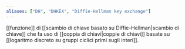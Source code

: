 ```yaml
---
aliases: ["DH", "DHKEX", "Diffie-Hellman key exchange"]
---
```


[[funzione]] di [[scambio di chiave basato su Diffie-Hellman|scambio di chiave]] che fa uso di [[coppia di chiavi|coppie di chiavi]] basate su [[logaritmo discreto su gruppi ciclici primi sugli interi]].
